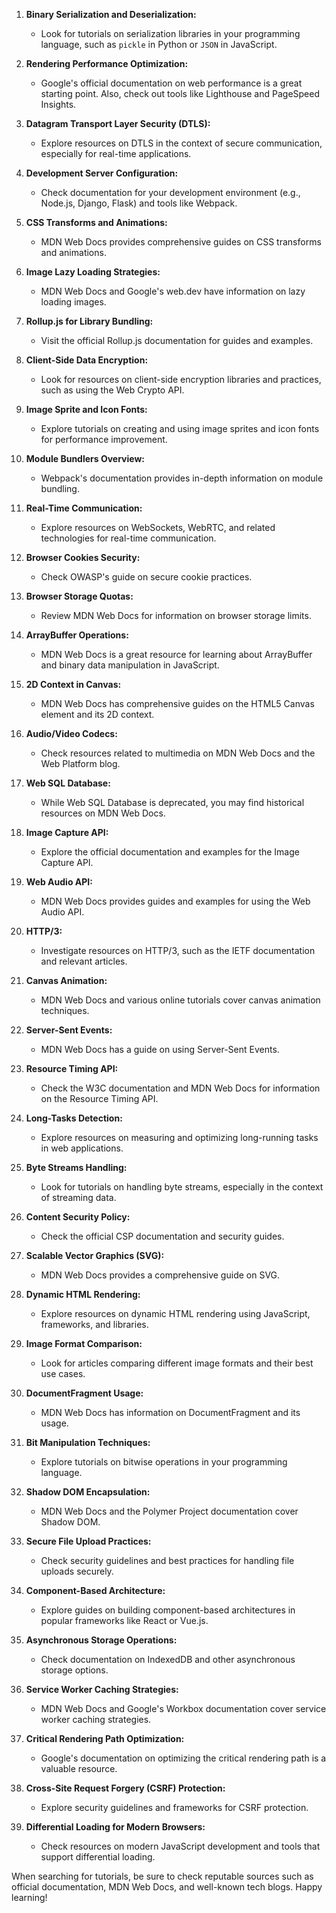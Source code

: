 
1. **Binary Serialization and Deserialization:**
   - Look for tutorials on serialization libraries in your programming language, such as `pickle` in Python or `JSON` in JavaScript.

2. **Rendering Performance Optimization:**
   - Google's official documentation on web performance is a great starting point. Also, check out tools like Lighthouse and PageSpeed Insights.

3. **Datagram Transport Layer Security (DTLS):**
   - Explore resources on DTLS in the context of secure communication, especially for real-time applications.

4. **Development Server Configuration:**
   - Check documentation for your development environment (e.g., Node.js, Django, Flask) and tools like Webpack.

5. **CSS Transforms and Animations:**
   - MDN Web Docs provides comprehensive guides on CSS transforms and animations.

6. **Image Lazy Loading Strategies:**
   - MDN Web Docs and Google's web.dev have information on lazy loading images.

7. **Rollup.js for Library Bundling:**
   - Visit the official Rollup.js documentation for guides and examples.

8. **Client-Side Data Encryption:**
   - Look for resources on client-side encryption libraries and practices, such as using the Web Crypto API.

9. **Image Sprite and Icon Fonts:**
   - Explore tutorials on creating and using image sprites and icon fonts for performance improvement.

10. **Module Bundlers Overview:**
    - Webpack's documentation provides in-depth information on module bundling.

11. **Real-Time Communication:**
    - Explore resources on WebSockets, WebRTC, and related technologies for real-time communication.

12. **Browser Cookies Security:**
    - Check OWASP's guide on secure cookie practices.

13. **Browser Storage Quotas:**
    - Review MDN Web Docs for information on browser storage limits.

14. **ArrayBuffer Operations:**
    - MDN Web Docs is a great resource for learning about ArrayBuffer and binary data manipulation in JavaScript.

15. **2D Context in Canvas:**
    - MDN Web Docs has comprehensive guides on the HTML5 Canvas element and its 2D context.

16. **Audio/Video Codecs:**
    - Check resources related to multimedia on MDN Web Docs and the Web Platform blog.

17. **Web SQL Database:**
    - While Web SQL Database is deprecated, you may find historical resources on MDN Web Docs.

18. **Image Capture API:**
    - Explore the official documentation and examples for the Image Capture API.

19. **Web Audio API:**
    - MDN Web Docs provides guides and examples for using the Web Audio API.

20. **HTTP/3:**
    - Investigate resources on HTTP/3, such as the IETF documentation and relevant articles.

21. **Canvas Animation:**
    - MDN Web Docs and various online tutorials cover canvas animation techniques.

22. **Server-Sent Events:**
    - MDN Web Docs has a guide on using Server-Sent Events.

23. **Resource Timing API:**
    - Check the W3C documentation and MDN Web Docs for information on the Resource Timing API.

24. **Long-Tasks Detection:**
    - Explore resources on measuring and optimizing long-running tasks in web applications.

25. **Byte Streams Handling:**
    - Look for tutorials on handling byte streams, especially in the context of streaming data.

26. **Content Security Policy:**
    - Check the official CSP documentation and security guides.

27. **Scalable Vector Graphics (SVG):**
    - MDN Web Docs provides a comprehensive guide on SVG.

28. **Dynamic HTML Rendering:**
    - Explore resources on dynamic HTML rendering using JavaScript, frameworks, and libraries.

29. **Image Format Comparison:**
    - Look for articles comparing different image formats and their best use cases.

30. **DocumentFragment Usage:**
    - MDN Web Docs has information on DocumentFragment and its usage.

31. **Bit Manipulation Techniques:**
    - Explore tutorials on bitwise operations in your programming language.

32. **Shadow DOM Encapsulation:**
    - MDN Web Docs and the Polymer Project documentation cover Shadow DOM.

33. **Secure File Upload Practices:**
    - Check security guidelines and best practices for handling file uploads securely.

34. **Component-Based Architecture:**
    - Explore guides on building component-based architectures in popular frameworks like React or Vue.js.

35. **Asynchronous Storage Operations:**
    - Check documentation on IndexedDB and other asynchronous storage options.

36. **Service Worker Caching Strategies:**
    - MDN Web Docs and Google's Workbox documentation cover service worker caching strategies.

37. **Critical Rendering Path Optimization:**
    - Google's documentation on optimizing the critical rendering path is a valuable resource.

38. **Cross-Site Request Forgery (CSRF) Protection:**
    - Explore security guidelines and frameworks for CSRF protection.

39. **Differential Loading for Modern Browsers:**
    - Check resources on modern JavaScript development and tools that support differential loading.

When searching for tutorials, be sure to check reputable sources such as official documentation, MDN Web Docs, and well-known tech blogs. Happy learning!
